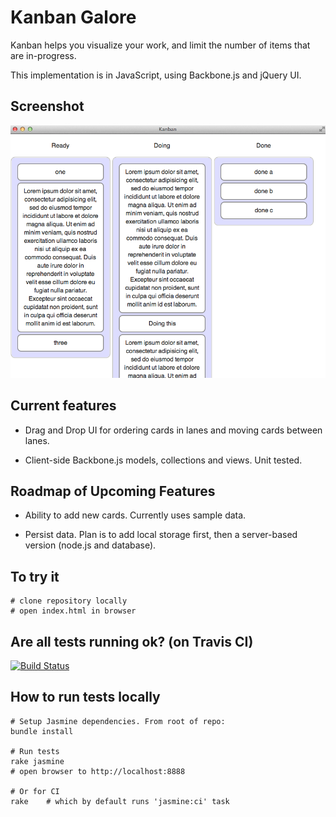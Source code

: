 # Kanban Galore

Kanban helps you visualize your work, and limit the number of items that are in-progress.

This implementation is in JavaScript, using Backbone.js and jQuery UI.

## Screenshot

![Screenshot of Kanban Galore](https://github.com/briangershon/kanban-galore/raw/master/screenshot.png)

## Current features

* Drag and Drop UI for ordering cards in lanes and moving cards between lanes.

* Client-side Backbone.js models, collections and views. Unit tested.

## Roadmap of Upcoming Features

* Ability to add new cards. Currently uses sample data.

* Persist data. Plan is to add local storage first, then a server-based version (node.js and database).

## To try it

    # clone repository locally
    # open index.html in browser

## Are all tests running ok? (on Travis CI)

[![Build Status](https://secure.travis-ci.org/briangershon/kanban-galore.png?branch=master)](http://travis-ci.org/briangershon/kanban-galore)

## How to run tests locally

    # Setup Jasmine dependencies. From root of repo:
    bundle install
    
    # Run tests
    rake jasmine
    # open browser to http://localhost:8888
    
    # Or for CI
    rake    # which by default runs 'jasmine:ci' task
